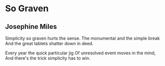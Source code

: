 # So Graven
## Josephine Miles
Simplicity so graven hurts the sense.
The monumental and the simple break
And the great tablets shatter down in deed.

Every year the quick particular jig
Of unresolved event moves in the mind,
And there's the trick simplicity has to win.